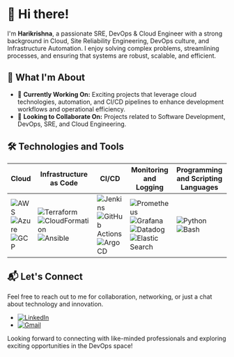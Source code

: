 # 👋 Hi there!

I'm **Harikrishna**, a passionate SRE, DevOps & Cloud Engineer with a strong background in Cloud, Site Reliability Engineering, DevOps culture, and Infrastructure Automation. I enjoy solving complex problems, streamlining processes, and ensuring that systems are robust, scalable, and efficient.

## 🌟 What I'm About

- 🔧 **Currently Working On:** Exciting projects that leverage cloud technologies, automation, and CI/CD pipelines to enhance development workflows and operational efficiency.
- 🤝 **Looking to Collaborate On:** Projects related to Software Development, DevOps, SRE, and Cloud Engineering.

## 🛠️ Technologies and Tools

| **Cloud** | **Infrastructure as Code** | **CI/CD** | **Monitoring and Logging** | **Programming and Scripting Languages** | **Containerization** |
|-----------|----------------------------|-----------|-----------------------------|------------------------------------------|----------------------|
| ![AWS](https://img.shields.io/badge/AWS-%23FF9900.svg?style=flat&logo=amazon-aws&logoColor=white) ![Azure](https://img.shields.io/badge/Azure-%230072C6.svg?style=flat&logo=microsoft-azure&logoColor=white) ![GCP](https://img.shields.io/badge/Google%20Cloud-%234285F4.svg?style=flat&logo=google-cloud&logoColor=white) | ![Terraform](https://img.shields.io/badge/Terraform-%235835CC.svg?style=flat&logo=terraform&logoColor=white) ![CloudFormation](https://img.shields.io/badge/AWS%20CloudFormation-%23FF9900.svg?style=flat&logo=amazon-aws&logoColor=white) ![Ansible](https://img.shields.io/badge/Ansible-%23EE0000.svg?style=flat&logo=ansible&logoColor=white) | ![Jenkins](https://img.shields.io/badge/Jenkins-%232C5263.svg?style=flat&logo=jenkins&logoColor=white) ![GitHub Actions](https://img.shields.io/badge/GitHub%20Actions-%232671E5.svg?style=flat&logo=github-actions&logoColor=white) ![ArgoCD](https://img.shields.io/badge/ArgoCD-%23205384.svg?style=flat&logo=argo&logoColor=white) | ![Prometheus](https://img.shields.io/badge/Prometheus-%23E6522C.svg?style=flat&logo=prometheus&logoColor=white) ![Grafana](https://img.shields.io/badge/Grafana-%23F46800.svg?style=flat&logo=grafana&logoColor=white) ![Datadog](https://img.shields.io/badge/DATADOG-632CA6?style=for-the-badge&logo=datadog&logoColor=white) ![Elastic Search](https://img.shields.io/badge/Elastic_Search-005571?style=for-the-badge&logo=elasticsearch&logoColor=white) | ![Python](https://img.shields.io/badge/Python-%233776AB.svg?style=flat&logo=python&logoColor=white) ![Bash](https://img.shields.io/badge/Bash-%234EAA25.svg?style=flat&logo=gnu-bash&logoColor=white) | ![Docker](https://img.shields.io/badge/Docker-%232496ED.svg?style=flat&logo=docker&logoColor=white) ![Kubernetes](https://img.shields.io/badge/Kubernetes-%23326CE5.svg?style=flat&logo=kubernetes&logoColor=white) ![EKS](https://img.shields.io/badge/Amazon%20EKS-%23FF9900.svg?style=flat&logo=amazon-eks&logoColor=white) ![AKS](https://img.shields.io/badge/Azure%20AKS-%230072C6.svg?style=flat&logo=azure-aks&logoColor=white) ![GKE](https://img.shields.io/badge/Google%20GKE-%234285F4.svg?style=flat&logo=google-gke&logoColor=white) |

## 📬 Let's Connect

Feel free to reach out to me for collaboration, networking, or just a chat about technology and innovation.

- [![LinkedIn](https://img.shields.io/badge/LinkedIn-0077B5?style=flat&logo=linkedin&logoColor=white)](https://www.linkedin.com/in/harikrishnapachava)
- [![Gmail](https://img.shields.io/badge/Gmail-D14836?style=flat&logo=gmail&logoColor=white)](mailto:harikrishnacpachava@gmail.com)

Looking forward to connecting with like-minded professionals and exploring exciting opportunities in the DevOps space!
